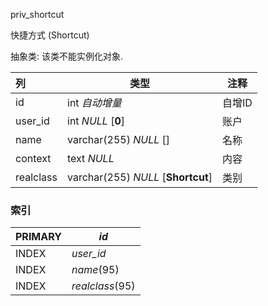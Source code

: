 priv_shortcut

快捷方式 (Shortcut)

抽象类: 该类不能实例化对象.

| 列        | 类型                               | 注释   |
| :-------- | ---------------------------------- | ------ |
| id        | int *自动增量*                     | 自增ID |
| user_id   | int *NULL* [**0**]                 | 账户   |
| name      | varchar(255) *NULL* []             | 名称   |
| context   | text *NULL*                        | 内容   |
| realclass | varchar(255) *NULL* [**Shortcut**] | 类别   |

### 索引

| PRIMARY | *id*            |
| :------ | --------------- |
| INDEX   | *user_id*       |
| INDEX   | *name*(95)      |
| INDEX   | *realclass*(95) |